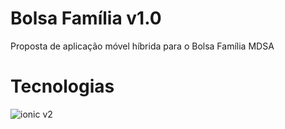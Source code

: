 # Bolsa Família v1.0

Proposta de aplicação móvel híbrida para o Bolsa Família MDSA

# Tecnologias

![ionic v2](http://ionicframework.com/)
